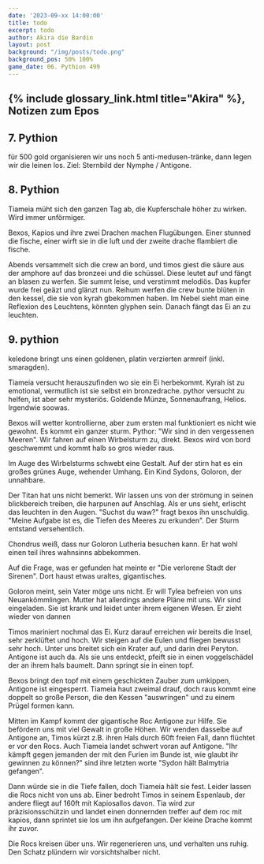 ```yaml
---
date: '2023-09-xx 14:00:00'
title: todo
excerpt: todo
author: Akira die Bardin
layout: post
background: "/img/posts/todo.png"
background_pos: 50% 100%
game_date: 06. Pythion 499
---
```


<div class="rhyme">
  <blockquote>

  </blockquote>
</div>

## {% include glossary_link.html title="Akira" %}, Notizen zum Epos

## 7. Pythion

für 500 gold organisieren wir uns noch 5 anti-medusen-tränke, dann legen wir die leinen los. Ziel: Sternbild der Nymphe / Antigone.

## 8. Pythion

Tiameia müht sich den ganzen Tag ab, die Kupferschale höher zu wirken. Wird immer unförmiger.

Bexos, Kapios und ihre zwei Drachen machen Flugübungen. Einer stunned die fische, einer wirft sie in die luft und der zweite drache flambiert die fische.

Abends versammelt sich die crew an bord, und timos giest die säure aus der amphore auf das bronzeei und die schüssel. Diese leutet auf und fängt an blasen zu werfen. Sie summt leise, und verstimmt melodiös. Das kupfer wurde frei geäzt und glänzt nun. 
Reihum werfen die crew bunte blüten in den kessel, die sie von kyrah gbekommen haben. Im Nebel sieht man eine Reflexion des Leuchtens, könnten glyphen sein. Danach fängt das Ei an zu leuchten. 

<!-- In 7 tagen schlüpft mein drache, am 15. volkion -->

## 9. pythion
keledone bringt uns einen goldenen, platin verzierten armreif (inkl. smaragden).

Tiameia versucht herauszufinden wo sie ein Ei herbekommt. Kyrah ist zu emotional, vermutlich ist sie selbst ein bronzedrache.
pythor versucht zu helfen, ist aber sehr mysteriös. Goldende Münze, Sonnenaufrang, Helios. Irgendwie soowas.

Bexos will wetter kontrollierne, aber zum ersten mal funktioniert es nicht wie gewohnt. Es kommt ein ganzer sturm. Pythor: "Wir sind in den vergessenen Meeren". Wir fahren auf einen Wirbelsturm zu, direkt. Bexos wird von bord geschwemmt und kommt halb so gros wieder raus.

Im Auge des Wirbelsturms schwebt eine Gestalt. Auf der stirn hat es ein großes grünes Auge, wehender Umhang. Ein Kind Sydons, Goloron, der unnahbare.

<!-- bild goloron -->

Der Titan hat uns nicht bemerkt. Wir lassen uns von der strömung in seinen blickbereich treiben, die harpunen auf Anschlag. Als er uns sieht, erlischt das leuchten in den Augen. "Suchst du waw?" fragt bexos ihn unschuldig. "Meine Aufgabe ist es, die Tiefen des Meeres zu erkunden". Der Sturm entstand versehentlich.

Chondrus weiß, dass nur Goloron Lutheria besuchen kann. Er hat wohl einen teil ihres wahnsinns abbekommen.

Auf die Frage, was er gefunden hat meinte er "Die verlorene Stadt der Sirenen". Dort haust etwas uraltes, gigantisches.

Goloron meint, sein Vater möge uns nicht. Er will Tylea befreien von uns Neuankömmlingen. Mutter hat allerdings andere Pläne mit uns. Wir sind eingeladen. Sie ist krank und leidet unter ihrem eigenen Wesen. 
Er zieht wieder von dannen

Timos mariniert nochmal das Ei. Kurz darauf erreichen wir bereits die Insel, sehr zerklüftet und hoch. Wir steigen auf die Eulen und fliegen bewusst sehr hoch. Unter uns breitet sich ein Krater auf, und darin drei Peryton. Antigone ist auch da. Als sie uns entdeckt, pfeift sie in einen voggelschädel der an ihrem hals baumelt. Dann springt sie in einen topf.

<!-- Bild Roc -->

Bexos bringt den topf mit einem geschickten Zauber zum umkippen, Antigone ist eingesperrt. Tiameia haut zweimal drauf, doch raus kommt eine doppelt so große Person, die den Kessen "auswringen" und zu einem Prügel formen kann.

Mitten im Kampf kommt der gigantische Roc Antigone zur Hilfe. Sie befördern uns mit viel Gewalt in große Höhen. Wir wenden dasselbe auf Antigone an, Timos kürzt z.B. ihren Hals durch 60ft freien Fall, dann flüchtet er vor den Rocs.
Auch Tiameia landet schwert voran auf Antigone. 
"Ihr kämpft gegen jemanden der mit den Furien im Bunde ist, wie glaubt ihr gewinnen zu können?" sind ihre letzten worte
"Sydon hält Balmytria gefangen".

Dann würde sie in die Tiefe fallen, doch Tiameia hält sie fest. Leider lassen die Rocs nicht von uns ab. Einer bedroht Timos in seinem Espenlaub, der andere fliegt auf 160ft mit Kapiosallos davon. 
Tia wird zur präzisionsschützin und landet einen donnernden treffer auf dem roc mit kapios, dann sprintet sie los um ihn aufgefangen. Der kleine Drache kommt ihr zuvor.

Die Rocs kreisen über uns. Wir regenerieren uns, und verhalten uns ruhig. Den Schatz plündern wir vorsichtshalber nicht.

<!--
Die Amazonen sind mit der Halbinsel Aresia in Verbindung, 
der Minotaure Zakroth der Wahnsinnige will seine Volksgenossen in Mytros befreien.
pythor und hexia, grüner drache, hängen zusammen
Narsus für viele aresianer ein spielzeug der königin.
Im Gedicht der Schicksale könnte das Sternbild des Schmieds gemeint sein
Helios hat auch Gefallen an den Gyganen gefunden

Unser Herausforderer Zakroth ist verdächtig alt. Laut Kefer kann er gut mit seinen Hörnern kämpfen. Kann sich vlt. in stier verwandeln - besonders schrecklich bei Zakroth. Er gilt oft als Verrückt, hat eine Festung bzw. Gefängnis.

(Chondrus erzählt uns, beim "träumer", also der richtung ohne sterne, finden wir die nether seee)
-->
